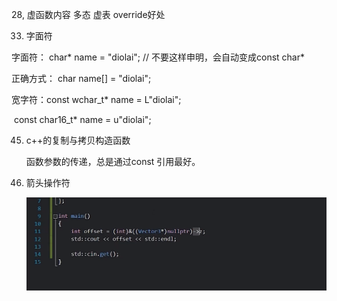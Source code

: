 





28, 虚函数内容  多态 虚表 override好处



33. 字面符

字面符：	char* name = "diolai";	// 不要这样申明，会自动变成const char*

正确方式： char name[] = "diolai";

宽字符：const wchar_t* name = L"diolai";

​			const char16_t* name = u"diolai";

45. c++的复制与拷贝构造函数

    函数参数的传递，总是通过const 引用最好。

46. 箭头操作符

    ![image-20210315143331477](https://raw.githubusercontent.com/DionysosLai/PicGoImage/main/image-20210315143331477.png)

​	